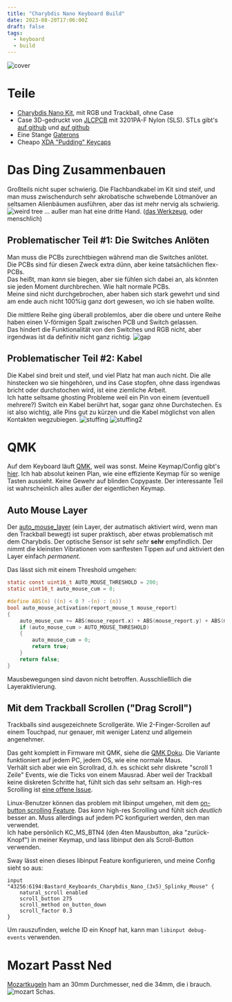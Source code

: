 ```yaml
---
title: "Charybdis Nano Keyboard Build"
date: 2023-08-20T17:06:00Z
draft: false
tags:
  - keyboard
  - build
---
```


![cover](cover.jpg)

# Teile
- [Charybdis Nano Kit](https://bastardkb.com/product/charybdis-nano-kit/), mit RGB und Trackball, ohne Case
- Case 3D-gedruckt von [JLCPCB](https://jlcpcb.com/) mit 3201PA-F Nylon (SLS). STLs gibt's [auf github](https://github.com/Bastardkb/Charybdis/tree/main/files/3x5%20nano) und [auf github](https://github.com/Bastardkb/Skeletyl/tree/main/V4)
- Eine Stange [Gaterons](https://www.gateron.co/products/gateron-g-pro-2-0-switch-set?_pos=3&_sid=c316e5d73&_ss=r)
- Cheapo [XDA "Pudding" Keycaps](https://www.amazon.co.jp/gp/product/B0BN5P62ML/ref=ppx_yo_dt_b_asin_title_o00_s00?ie=UTF8&th=1)

# Das Ding Zusammenbauen
Großteils nicht super schwierig. Die Flachbandkabel im Kit sind steif, und man muss zwischendurch sehr akrobatische schwebende Lötmanöver an seltsamen Alienbäumen ausführen, aber das ist mehr nervig als schwierig.  
![weird tree](weird_tree.jpg)
... außer man hat eine dritte Hand. ([das Werkzeug](https://duckduckgo.com/?t=ffab&q=soldering+helping+hands&iax=images&ia=images), oder menschlich)  

## Problematischer Teil #1: Die Switches Anlöten
Man muss die PCBs zurechtbiegen während man die Switches anlötet.  
Die PCBs sind für diesen Zweck extra dünn, aber keine tatsächlichen flex-PCBs.  
Das heißt, man *kann* sie biegen, aber sie fühlen sich dabei an, als könnten sie jeden Moment durchbrechen. Wie halt normale PCBs.  
Meine sind nicht durchgebrochen, aber haben sich stark gewehrt und sind am ende auch nicht 100%ig ganz dort gewesen, wo ich sie haben wollte.  

Die mittlere Reihe ging überall problemlos, aber die obere und untere Reihe haben einen V-förmigen Spalt zwischen PCB und Switch gelassen.  
Das hindert die Funktionalität von den Switches und RGB nicht, aber irgendwas ist da definitiv nicht ganz richtig. 
![gap](gap2.jpg)

## Problematischer Teil #2: Kabel
Die Kabel sind breit und steif, und viel Platz hat man auch nicht. 
Die alle hinstecken wo sie hingehören, und ins Case stopfen, ohne dass irgendwas bricht oder durchstochen wird, ist eine ziemliche Arbeit.  
Ich hatte seltsame ghosting Probleme weil ein Pin von einem (eventuell mehrere?) Switch ein Kabel berührt hat, sogar ganz ohne Durchstechen. 
Es ist also wichtig, alle Pins gut zu kürzen und die Kabel möglichst von allen Kontakten wegzubiegen. 
![stuffing](stuffing.jpg)
![stuffing2](stuffing2.jpg)

# QMK
Auf dem Keyboard läuft [QMK](https://qmk.fm/), weil was sonst. Meine Keymap/Config gibt's [hier](https://github.com/Rouji/Charybdis-QMK). 
Ich hab absolut keinen Plan, wie eine effiziente Keymap für so wenige Tasten aussieht. Keine Gewehr auf blinden Copypaste. Der interessante Teil ist wahrscheinlich alles außer der eigentlichen Keymap.

## Auto Mouse Layer
Der [auto_mouse_layer](https://github.com/qmk/qmk_firmware/blob/master/docs/feature_pointing_device.md#automatic-mouse-layer-idpointing-device-auto-mouse) (ein Layer, der autmatisch aktiviert wird, wenn man den Trackball bewegt) ist super praktisch, aber etwas problematisch mit dem Charybdis.
Der optische Sensor ist sehr *sehr* **sehr** empfindlich. Der nimmt die kleinsten Vibrationen vom sanftesten Tippen auf und aktiviert den Layer einfach *permanent*.  

Das lässt sich mit einem Threshold umgehen:  
```C
static const uint16_t AUTO_MOUSE_THRESHOLD = 200;
static uint16_t auto_mouse_cum = 0;

#define ABS(n) ((n) < 0 ? -(n) : (n))
bool auto_mouse_activation(report_mouse_t mouse_report)
{
    auto_mouse_cum += ABS(mouse_report.x) + ABS(mouse_report.y) + ABS(mouse_report.h) + ABS(mouse_report.v);
    if (auto_mouse_cum > AUTO_MOUSE_THRESHOLD)
    {
        auto_mouse_cum = 0;
        return true;
    }
    return false;
}
```
Mausbewegungen sind davon nicht betroffen. Ausschließlich die Layeraktivierung. 

## Mit dem Trackball Scrollen ("Drag Scroll")
Trackballs sind ausgezeichnete Scrollgeräte. Wie 2-Finger-Scrollen auf einem Touchpad, nur genauer, mit weniger Latenz und allgemein angenehmer.  

Das geht komplett in Firmware mit QMK, siehe die [QMK Doku](https://github.com/qmk/qmk_firmware/blob/master/docs/feature_pointing_device.md#drag-scroll-or-mouse-scroll). 
Die Variante funktioniert auf jedem PC, jedem OS, wie eine normale Maus.  
Verhält sich aber wie ein Scrollrad, d.h. es schickt sehr diskrete "scroll 1 Zeile" Events, wie die Ticks von einem Mausrad. Aber weil der Trackball keine diskreten Schritte hat, fühlt sich das sehr seltsam an. High-res Scrolling ist [eine offene Issue](https://github.com/qmk/qmk_firmware/issues/17585). 

Linux-Benutzer können das problem mit libinput umgehen, mit dem [on-button scrolling Feature](https://wayland.freedesktop.org/libinput/doc/latest/scrolling.html#button-scrolling). Das *kann* high-res Scrolling und fühlt sich *deutlich* besser an.
Muss allerdings auf jedem PC konfiguriert werden, den man verwendet.  
Ich habe persönlich KC_MS_BTN4 (den 4ten Mausbutton, aka "zurück-Knopf") in meiner Keymap, und lass libinput den als Scroll-Button verwenden.  

Sway lässt einen dieses libinput Feature konfigurieren, und meine Config sieht so aus:  
```
input "43256:6194:Bastard_Keyboards_Charybdis_Nano_(3x5)_Splinky_Mouse" {
    natural_scroll enabled
    scroll_button 275
    scroll_method on_button_down
    scroll_factor 0.3
}
```
Um rauszufinden, welche ID ein Knopf hat, kann man `libinput debug-events` verwenden.

# Mozart Passt Ned
[Mozartkugeln](https://en.wikipedia.org/wiki/Mozartkugel) ham an 30mm Durchmesser, ned die 34mm, die i brauch. 
![mozart](mozart.jpg)
Schas.
